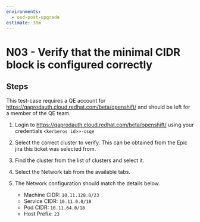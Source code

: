 ```yaml
---
environments:
  - osd-post-upgrade
estimate: 30m
---
```


# N03 - Verify that the minimal CIDR block is configured correctly

## Steps

This test-case requires a QE account for https://qaprodauth.cloud.redhat.com/beta/openshift/ and should be left for a member of the QE team.

1. Login to https://qaprodauth.cloud.redhat.com/beta/openshift/ using your credentials `<kerberos id>>-csqe`
2. Select the correct cluster to verify. This can be obtained from the Epic jira this ticket was selected from.
3. Find the cluster from the list of clusters and select it.
4. Select the Network tab from the available tabs.
5. The Network configuration should match the details below.

   - Machine CIDR: `10.11.128.0/23`
   - Service CIDR: `10.11.0.0/18`
   - Pod CIDR: `10.11.64.0/18`
   - Host Prefix: `23`
